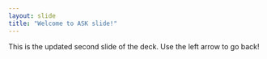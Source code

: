 ```yaml
---
layout: slide
title: "Welcome to ASK slide!"
---
```

This is the updated second slide of the deck.
Use the left arrow to go back!
